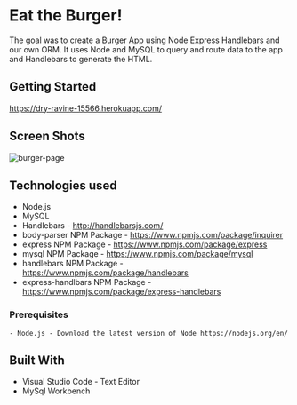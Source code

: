 # Eat the Burger!

The goal was to create a Burger App using Node Express Handlebars and our own ORM. It uses Node and MySQL to query and route data to the app and Handlebars to generate the HTML.

## Getting Started
https://dry-ravine-15566.herokuapp.com/

## Screen Shots

![burger-page](https://user-images.githubusercontent.com/35125977/44623731-49fc6b80-a88b-11e8-8f55-ae00d9bced96.JPG)

## Technologies used
- Node.js
- MySQL
- Handlebars - http://handlebarsjs.com/
- body-parser NPM Package - https://www.npmjs.com/package/inquirer
- express NPM Package - https://www.npmjs.com/package/express
- mysql NPM Package - https://www.npmjs.com/package/mysql
- handlebars NPM Package - https://www.npmjs.com/package/handlebars
- express-handlbars NPM Package - https://www.npmjs.com/package/express-handlebars

### Prerequisites

```
- Node.js - Download the latest version of Node https://nodejs.org/en/

```

## Built With

* Visual Studio Code - Text Editor
* MySql Workbench